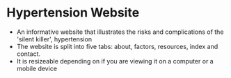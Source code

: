 # Hypertension Website
- An informative website that illustrates the risks and complications of the 'silent killer', hypertension
- The website is split into five tabs: about, factors, resources, index and contact.
- It is resizeable depending on if you are viewing it on a computer or a mobile device
